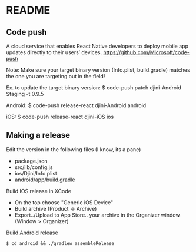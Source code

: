 # README #

## Code push ##
A cloud service that enables React Native developers to deploy mobile app updates directly to their users’ devices.
https://github.com/Microsoft/code-push

Note: Make sure your target binary version (Info.plist, build.gradle)
matches the one you are targeting out in the field!

Ex. to update the target binary version:
$ code-push patch djini-Android Staging -t 0.9.5

Android:
$ code-push release-react djini-Android android

iOS:
$ code-push release-react djini-iOS ios

## Making a release ##

Edit the version in the following files (I know, its a pane)

 - package.json
 - src/lib/config.js
 - ios/Djini/Info.plist
 - android/app/build.gradle

Build IOS release in XCode

 - On the top choose "Generic iOS Device"
 - Build archive (Product -> Archive)
 - Export../Upload to App Store.. your archive in the Organizer window (Window > Organizer)

Build Android release
```
$ cd android && ./gradlew assembleRelease
```
